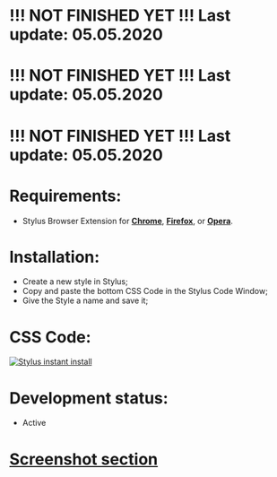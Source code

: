 # !!! NOT FINISHED YET !!! Last update: 05.05.2020
# !!! NOT FINISHED YET !!! Last update: 05.05.2020
# !!! NOT FINISHED YET !!! Last update: 05.05.2020

# Requirements:
 - Stylus Browser Extension for [**Chrome**](https://chrome.google.com/webstore/detail/stylus/clngdbkpkpeebahjckkjfobafhncgmne), [**Firefox**](https://addons.mozilla.org/en-US/firefox/addon/styl-us/), or [**Opera**](https://addons.opera.com/en/extensions/details/stylus/).

# Installation:
 - Create a new style in Stylus;
 - Copy and paste the bottom CSS Code in the Stylus Code Window;
 - Give the Style a name and save it;

# CSS Code:
[![Stylus instant install](https://img.shields.io/badge/eiszeit%20manager-%20Dark-282828.svg?style=popout&logoColor=29FDFD&labelColor=606060&logo=Stylus)](https://raw.githubusercontent.com/MadameSolette/Stylus/master/eiszeit-manager.de/dark.css)

# Development status:
 - Active

# [**Screenshot section**](https://github.com/MadameSolette/Stylus/tree/master/eiszeit-manager.de/images)
